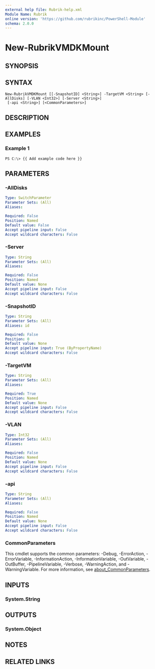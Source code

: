 ```yaml
---
external help file: Rubrik-help.xml
Module Name: Rubrik
online version: 'https://github.com/rubrikinc/PowerShell-Module'
schema: 2.0.0
---
```


# New-RubrikVMDKMount

## SYNOPSIS

## SYNTAX

```text
New-RubrikVMDKMount [[-SnapshotID] <String>] -TargetVM <String> [-AllDisks] [-VLAN <Int32>] [-Server <String>]
 [-api <String>] [<CommonParameters>]
```

## DESCRIPTION

## EXAMPLES

### Example 1

```text
PS C:\> {{ Add example code here }}
```

## PARAMETERS

### -AllDisks

```yaml
Type: SwitchParameter
Parameter Sets: (All)
Aliases:

Required: False
Position: Named
Default value: False
Accept pipeline input: False
Accept wildcard characters: False
```

### -Server

```yaml
Type: String
Parameter Sets: (All)
Aliases:

Required: False
Position: Named
Default value: None
Accept pipeline input: False
Accept wildcard characters: False
```

### -SnapshotID

```yaml
Type: String
Parameter Sets: (All)
Aliases: id

Required: False
Position: 0
Default value: None
Accept pipeline input: True (ByPropertyName)
Accept wildcard characters: False
```

### -TargetVM

```yaml
Type: String
Parameter Sets: (All)
Aliases:

Required: True
Position: Named
Default value: None
Accept pipeline input: False
Accept wildcard characters: False
```

### -VLAN

```yaml
Type: Int32
Parameter Sets: (All)
Aliases:

Required: False
Position: Named
Default value: None
Accept pipeline input: False
Accept wildcard characters: False
```

### -api

```yaml
Type: String
Parameter Sets: (All)
Aliases:

Required: False
Position: Named
Default value: None
Accept pipeline input: False
Accept wildcard characters: False
```

### CommonParameters

This cmdlet supports the common parameters: -Debug, -ErrorAction, -ErrorVariable, -InformationAction, -InformationVariable, -OutVariable, -OutBuffer, -PipelineVariable, -Verbose, -WarningAction, and -WarningVariable. For more information, see [about\_CommonParameters](http://go.microsoft.com/fwlink/?LinkID=113216).

## INPUTS

### System.String

## OUTPUTS

### System.Object

## NOTES

## RELATED LINKS

